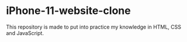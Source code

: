 # iPhone-11-website-clone
This repository is made to put into practice my knowledge in HTML, CSS and JavaScript.
